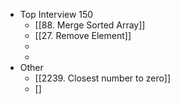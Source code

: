 - Top Interview 150
	- [[88. Merge Sorted Array]]
	- [[27. Remove Element]]
	-
	-
- Other
	- [[2239. Closest number to zero]]
	- []
